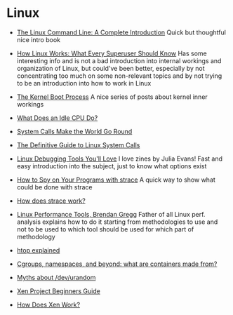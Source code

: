 # Linux

* [The Linux Command Line: A Complete Introduction](https://www.amazon.com/Linux-Command-Line-Complete-Introduction)
  Quick but thoughtful nice intro book

* [How Linux Works: What Every Superuser Should Know](https://www.amazon.com/How-Linux-Works-Superuser-Should/dp/1593270356)
  Has some interesting info and is not a bad introduction into internal workings and
  organization of Linux, but could've been better, especially by not concentrating
  too much on some non-relevant topics and by not trying to be an introduction into
  how to work in Linux

* [The Kernel Boot Process](http://duartes.org/gustavo/blog/post/kernel-boot-process/)
  A nice series of posts about kernel inner workings

* [What Does an Idle CPU Do?](http://duartes.org/gustavo/blog/post/what-does-an-idle-cpu-do/)

* [System Calls Make the World Go Round](http://duartes.org/gustavo/blog/post/system-calls/)

* [The Definitive Guide to Linux System Calls](https://blog.packagecloud.io/eng/2016/04/05/the-definitive-guide-to-linux-system-calls/)

* [Linux Debugging Tools You'll Love](http://jvns.ca/debugging-zine.pdf)
  I love zines by Julia Evans! Fast and easy introduction into the subject, just to know 
  what options exist

* [How to Spy on Your Programs with strace](http://jvns.ca/strace-zine-unfolded.pdf)
  A quick way to show what could be done with strace

* [How does strace work?](https://blog.packagecloud.io/eng/2016/02/29/how-does-strace-work/)

* [Linux Performance Tools, Brendan Gregg](https://www.youtube.com/watch?v=FJW8nGV4jxY)
  Father of all Linux perf. analysis explains how to do it starting from methodologies
  to use and not to be used to which tool should be used for which part of methodology

* [htop explained](https://peteris.rocks/blog/htop/)

* [Cgroups, namespaces, and beyond: what are containers made from?](https://www.youtube.com/watch?v=sK5i-N34im8)

* [Myths about /dev/urandom](http://www.2uo.de/myths-about-urandom/)

* [Xen Project Beginners Guide](https://wiki.xenproject.org/wiki/Xen_Project_Beginners_Guide)

* [How Does Xen Work?](https://wiki.xenproject.org/wiki/Xen_Project_Beginners_Guide)
